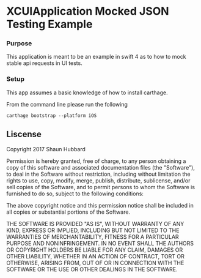 # XCUIApplication Mocked JSON Testing Example


### Purpose

This application is meant to be an example in swift 4 as to how to mock stable api requests in UI tests.

### Setup
This app assumes a basic knowledge of how to install carthage.

From the command line please run the following

```
carthage bootstrap --platform iOS
```

## Liscense

Copyright 2017 Shaun Hubbard

Permission is hereby granted, free of charge, to any person obtaining a copy of this software and associated documentation files (the "Software"), to deal in the Software without restriction, including without limitation the rights to use, copy, modify, merge, publish, distribute, sublicense, and/or sell copies of the Software, and to permit persons to whom the Software is furnished to do so, subject to the following conditions:

The above copyright notice and this permission notice shall be included in all copies or substantial portions of the Software.

THE SOFTWARE IS PROVIDED "AS IS", WITHOUT WARRANTY OF ANY KIND, EXPRESS OR IMPLIED, INCLUDING BUT NOT LIMITED TO THE WARRANTIES OF MERCHANTABILITY, FITNESS FOR A PARTICULAR PURPOSE AND NONINFRINGEMENT. IN NO EVENT SHALL THE AUTHORS OR COPYRIGHT HOLDERS BE LIABLE FOR ANY CLAIM, DAMAGES OR OTHER LIABILITY, WHETHER IN AN ACTION OF CONTRACT, TORT OR OTHERWISE, ARISING FROM, OUT OF OR IN CONNECTION WITH THE SOFTWARE OR THE USE OR OTHER DEALINGS IN THE SOFTWARE.
